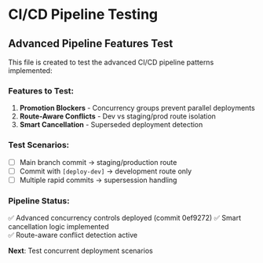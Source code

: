 # CI/CD Pipeline Testing

## Advanced Pipeline Features Test

This file is created to test the advanced CI/CD pipeline patterns implemented:

### Features to Test:
1. **Promotion Blockers** - Concurrency groups prevent parallel deployments
2. **Route-Aware Conflicts** - Dev vs staging/prod route isolation  
3. **Smart Cancellation** - Superseded deployment detection

### Test Scenarios:
- [ ] Main branch commit → staging/production route
- [ ] Commit with `[deploy-dev]` → development route only
- [ ] Multiple rapid commits → supersession handling

### Pipeline Status:
✅ Advanced concurrency controls deployed (commit 0ef9272)
✅ Smart cancellation logic implemented  
✅ Route-aware conflict detection active

**Next**: Test concurrent deployment scenarios